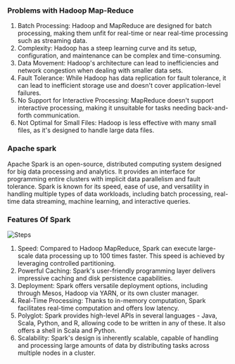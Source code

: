 ### Problems with Hadoop Map-Reduce

1. Batch Processing: Hadoop and MapReduce are designed for batch processing, making them unfit for real-time or near real-time processing such as streaming data.
2. Complexity: Hadoop has a steep learning curve and its setup, configuration, and maintenance can be complex and time-consuming.
3. Data Movement: Hadoop's architecture can lead to inefficiencies and network congestion when dealing with smaller data sets.
4. Fault Tolerance: While Hadoop has data replication for fault tolerance, it can lead to inefficient storage use and doesn't cover application-level failures.
5. No Support for Interactive Processing: MapReduce doesn't support interactive processing, making it unsuitable for tasks needing back-and-forth communication.
6. Not Optimal for Small Files: Hadoop is less effective with many small files, as it's designed to handle large data files.

### Apache spark

Apache Spark is an open-source, distributed computing system designed for big data processing and analytics. It provides an interface for programming entire clusters with implicit data parallelism and fault tolerance. Spark is known for its speed, ease of use, and versatility in handling multiple types of data workloads, including batch processing, real-time data streaming, machine learning, and interactive queries.


### Features Of Spark

![Steps](fos.svg)

1. Speed: Compared to Hadoop MapReduce, Spark can execute large-scale data processing up to 100 times faster. This speed is achieved by leveraging controlled partitioning.
2. Powerful Caching: Spark's user-friendly programming layer delivers impressive caching and disk persistence capabilities.
3. Deployment: Spark offers versatile deployment options, including through Mesos, Hadoop via YARN, or its own cluster manager.
4. Real-Time Processing: Thanks to in-memory computation, Spark facilitates real-time computation and offers low latency.
5. Polyglot: Spark provides high-level APIs in several languages - Java, Scala, Python, and R, allowing code to be written in any of these. It also offers a shell in Scala and Python.
6. Scalability: Spark's design is inherently scalable, capable of handling and processing large amounts of data by distributing tasks across multiple nodes in a cluster.

